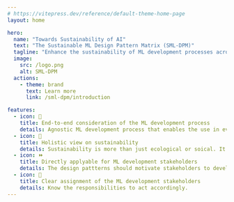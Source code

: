 ```yaml
---
# https://vitepress.dev/reference/default-theme-home-page
layout: home

hero:
  name: "Towards Sustainability of AI"
  text: "The Sustainable ML Design Pattern Matrix (SML-DPM)"
  tagline: "Enhance the sustainability of ML development processes across environmental, social, and governance (ESG) dimensions."
  image:
    src: /logo.png
    alt: SML-DPM
  actions:
    - theme: brand
      text: Learn more
      link: /sml-dpm/introduction

features:
  - icon: 🔁
    title: End-to-end consideration of the ML development process
    details: Agnostic ML development process that enables the use in every organization.
  - icon: 💚
    title: Holistic view on sustainability
    details: Sustainability is more than just ecological or soical. It is the combination that matters.
  - icon: ⏩
    title: Directly applyable for ML development stakeholders
    details: The design pattterns should motivate stakeholders to develop sustainable ML algortithms.
  - icon: 🙍
    title: Clear assignment of the ML development stakeholders
    details: Know the responsibilities to act accordingly.
---
```


